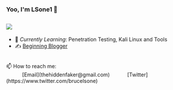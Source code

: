 ### Yoo, I'm LSone1 👋
## ![](https://github-readme-stats.vercel.app/api?username=lsone1)

- 🌱 *Currently Learning*: Penetration Testing, Kali Linux and Tools
- ✍️ [Beginning Blogger](https://cdut.work)
<br>
📫 How to reach me: <br>
&nbsp;&nbsp;&nbsp;&nbsp;&nbsp;&nbsp;&nbsp;&nbsp;&nbsp;&nbsp; [Email](thehiddenfaker@gmail.com)
&nbsp;&nbsp;&nbsp;&nbsp;&nbsp;&nbsp;&nbsp;&nbsp;&nbsp;&nbsp; [Twitter](https://www.twitter.com/brucelsone)
